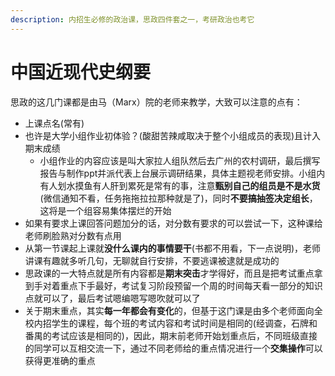 ```yaml
---
description: 内招生必修的政治课，思政四件套之一，考研政治也考它
---
```


# 中国近现代史纲要

思政的这几门课都是由马（Marx）院的老师来教学，大致可以注意的点有：

* 上课点名(常有)
* 也许是大学小组作业初体验？(酸甜苦辣咸取决于整个小组成员的表现)且计入期末成绩
  * 小组作业的内容应该是叫大家拉人组队然后去广州的农村调研，最后撰写报告与制作ppt并派代表上台展示调研结果，具体主题视老师安排。小组内有人划水摸鱼有人肝到累死是常有的事，注意**甄别自己的组员是不是水货**(微信通知不看，任务拖拖拉拉那种就是了)，同时**不要搞抽签决定组长**，这将是一个组容易集体摆烂的开始
* 如果有要求上课回答问题加分的话，对分数有要求的可以尝试一下，这种课给老师刷脸熟对分数有点用
* 从第一节课起上课就**没什么课内的事情要干**(书都不用看，下一点说明)，老师讲课有趣就多听几句，无聊就自行安排，不要逃课被逮就是成功的
* 思政课的一大特点就是所有内容都是**期末突击**才学得好，而且是把考试重点拿到手对着重点下手最好，考试复习阶段预留一个周的时间每天看一部分的知识点就可以了，最后考试嗯编嗯写嗯吹就可以了
* 关于期末重点，其实**每一年都会有变化**的，但基于这门课是由多个老师面向全校内招学生的课程，每个班的考试内容和考试时间是相同的(经调查，石牌和番禺的考试应该是相同的)，因此，期末前老师开始划重点后，不同班级直接的同学可以互相交流一下，通过不同老师给的重点情况进行一个**交集操作**可以获得更准确的重点
